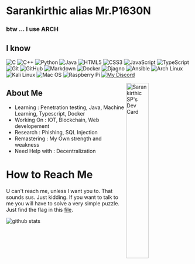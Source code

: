 # Sarankirthic alias Mr.P1630N
### **btw ... I use ARCH**

## I know
![C](https://img.shields.io/badge/C-007396?&style=flat-square&logo=c&logoColor=white)
![C++](https://img.shields.io/badge/C++-007396?&style=flat&logo=cplusplus&logoColor=white)
![Python](https://img.shields.io/badge/PYTHON-%3776AB?&style=flat&color=2d618c&logo=python&logoColor=white)
![Java](https://img.shields.io/badge/JAVA-C71A36?&style=flat&logo=java&logoColor=white)
![HTML5](https://img.shields.io/badge/HTML5-E34F26?&style=flat&logo=html5&logoColor=white)
![CSS3](https://img.shields.io/badge/CSS3-%231572B6?&style=flat&logo=css3&logoColor=white)
![JavaScript](https://img.shields.io/badge/JAVASCRIPT-323330?&style=flat&logo=javascript&logoColor=%23F7DF1E)
![TypeScript](https://img.shields.io/badge/TYPESCRIPT-%23007ACC?&style=flat&logo=typescript&logoColor=white)
![Git](https://img.shields.io/badge/GIT-%23F05033?&style=flat&logo=git&logoColor=white)
![GitHub](https://img.shields.io/badge/GITHUB-%23121011?&style=flat&logo=github&logoColor=white)
![Markdown](https://img.shields.io/badge/MARKDOWN-%4EAA25?&style=flat&color=black&logo=markdown&logoColor=white)
![Docker](https://img.shields.io/badge/DOCKER-2496ED?&style=flat&logo=docker&logoColor=white)
![Djagno](https://img.shields.io/badge/DJANGO-%092E20?&style=flat&color=092E20&logo=django&logoColor=white)
![Ansible](https://img.shields.io/badge/ANSIBLE-%EE0000?&style=flat&color=f00&logo=ansible&logoColor=white)
![Arch Linux](https://img.shields.io/badge/ARCH%20LINUX-%1793D1?&style=flat&color=08c&logo=archlinux&logoColor=white)
![Kali Linux](https://img.shields.io/badge/KALI%20LINUX-%557C94?&style=flat&color=23A3CF&logo=kalilinux&logoColor=white)
![Mac OS](https://shields.io/badge/MacOS--9cf?logo=Apple&style=social)
![Raspberry Pi](https://img.shields.io/badge/RASPBERRY%20PI-%A22846?&style=flat&color=D60031&logo=raspberrypi&logoColor=white)
[![My Discord](https://img.shields.io/badge/DISCORD-%5865F2?&style=flat&color=5865F2&logo=discord&logoColor=white)](https://discordapp.com/users/749858169009864766)


<a href="https://app.daily.dev/Mr_P1630n"><img align="right" src="https://api.daily.dev/devcards/d71e972606f24f5b984d450fe901dfd1.png?r=go3" width="35%" alt="Sarankirthic SP's Dev Card"/></a>

## About Me
- Learning        : Penetration testing, Java, Machine Learning, Typescript, Docker
- Working On      : IOT, Blockchain, Web developement
- Research        : Phishing, SQL Injection
- Remastering     : My Own strength and weakness
- Need Help with  : Decentralization

# How to Reach Me
U can't reach me, unless I want you to. That sounds sus. Just kidding. If you want to talk to me you will have to solve a very simple puzzle. Just find the flag in this [file](https://github.com/sarankirthic/tcatnoC_eM).

![github stats](https://github-stats-alpha.vercel.app/api/?username=sarankirthic&tc=333&ic=333)
